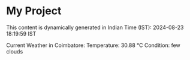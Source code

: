 # My Project

This content is dynamically generated in Indian Time (IST): 2024-08-23 18:19:59 IST


Current Weather in Coimbatore:
Temperature: 30.88 °C
Condition: few clouds
